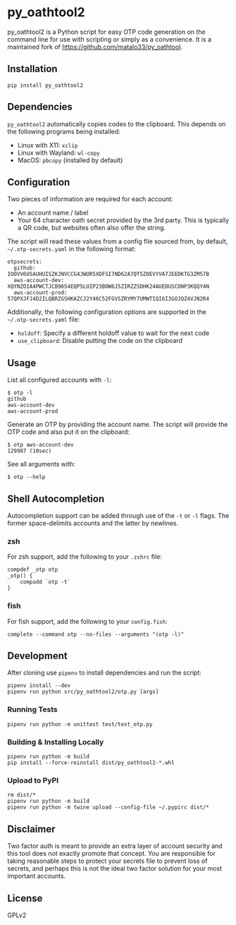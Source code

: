 # py_oathtool2

py_oathtool2 is a Python script for easy OTP code generation on the command line for use with scripting or simply as a convenience. It is a maintained fork of https://github.com/matalo33/py_oathtool.

## Installation

`pip install py_oathtool2`

## Dependencies

`py_oathtool2` automatically copies codes to the clipboard. This depends on the following programs being installed:

* Linux with X11: `xclip`
* Linux with Wayland: `wl-copy`
* MacOS: `pbcopy` (installed by default)

## Configuration

Two pieces of information are required for each account:

* An account name / label
* Your 64 character oath secret provided by the 3rd party. This is typically a QR code, but websites often also offer the string.

The script will read these values from a config file sourced from, by default, `~/.otp-secrets.yaml` in the following format:
```
otpsecrets:
  github: IOOVV6U5AUHUISZKJNVCCG4JWUR5XDFSI7ND62A7QT5ZOEVYVA7JEEDKTG3ZM57B
  aws-account-dev: XQYNZOIA4PWCTJCB9654EQP5LUIP23BOW6J5ZIRZZSDHK24AUEDUSCONP3KQQY4N
  aws-account-prod: 57QPXJFJ4D2ILQBRZGSHKAZCJ2Y46C52FGVSZRYMY7UMWTIQI6I3GOJQZ4VJN2R4
```

Additionally, the following configuration options are supported in the `~/.otp-secrets.yaml` file:

* `holdoff`: Specify a different holdoff value to wait for the next code
* `use_clipboard`: Disable putting the code on the clipboard

## Usage

List all configured accounts with `-l`:
```
$ otp -l
github
aws-account-dev
aws-account-prod
```

Generate an OTP by providing the account name. The script will provide the OTP code and also put it on the clipboard:
```
$ otp aws-account-dev
129987 (10sec)
```

See all arguments with:
```
$ otp --help
```

## Shell Autocompletion

Autocompletion support can be added through use of the `-t` or `-l` flags. The former space-delimits accounts and the latter by newlines.


### zsh

For zsh support, add the following to your `.zshrc` file:

```
compdef _otp otp
_otp() {
    compadd `otp -t`
}
```

### fish

For fish support, add the following to your `config.fish`:

```
complete --command otp --no-files --arguments "(otp -l)"
```

## Development

After cloning use `pipenv` to install dependencies and run the script:

```
pipenv install --dev
pipenv run python src/py_oathtool2/otp.py [args]
```

### Running Tests

```
pipenv run python -m unittest test/test_otp.py
```

### Building & Installing Locally

```
pipenv run python -m build
pip install --force-reinstall dist/py_oathtool2-*.whl
```

### Upload to PyPI

```
rm dist/*
pipenv run python -m build
pipenv run python -m twine upload --config-file ~/.pypirc dist/*
```

## Disclaimer

Two factor auth is meant to provide an extra layer of account security and this tool does not exactly promote that concept. You are responsible for taking reasonable steps to protect your secrets file to prevent loss of secrets, and perhaps this is not the ideal two factor solution for your most important accounts.

## License

GPLv2
